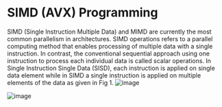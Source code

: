 # SIMD (AVX) Programming

SIMD (Single Instruction Multiple Data) and MIMD are currently the most common parallelism in architectures. SIMD operations refers to a parallel computing method that enables processing of multiple data with a single instruction. In contrast, the conventional sequential approach using one instruction to process each individual data is called scalar operations. In Single Instruction Single Data (SISD), each instruction is applied on single data element while in SIMD a single instruction is applied on multiple elements of the data as given in Fig 1. 
![image](https://github.com/user-attachments/assets/ca3e2a2b-9c83-4a73-b7f0-2ad19d934b62)

![image](https://github.com/user-attachments/assets/9af1dea2-16fa-4abc-a99f-c72b3fe50873)

